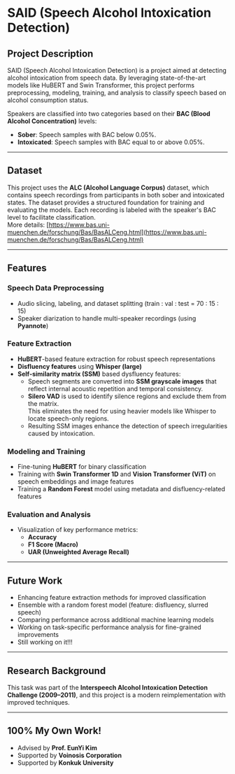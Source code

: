 # SAID (Speech Alcohol Intoxication Detection)

## Project Description
SAID (Speech Alcohol Intoxication Detection) is a project aimed at detecting alcohol intoxication from speech data. By leveraging state-of-the-art models like HuBERT and Swin Transformer, this project performs preprocessing, modeling, training, and analysis to classify speech based on alcohol consumption status.

Speakers are classified into two categories based on their **BAC (Blood Alcohol Concentration)** levels:
- **Sober**: Speech samples with BAC below 0.05%.
- **Intoxicated**: Speech samples with BAC equal to or above 0.05%.

---

## Dataset
This project uses the **ALC (Alcohol Language Corpus)** dataset, which contains speech recordings from participants in both sober and intoxicated states. The dataset provides a structured foundation for training and evaluating the models. Each recording is labeled with the speaker's BAC level to facilitate classification.  
More details: [https://www.bas.uni-muenchen.de/forschung/Bas/BasALCeng.html](https://www.bas.uni-muenchen.de/forschung/Bas/BasALCeng.html)

---

## Features

### Speech Data Preprocessing
- Audio slicing, labeling, and dataset splitting (train : val : test = 70 : 15 : 15)
- Speaker diarization to handle multi-speaker recordings (using **Pyannote**)

### Feature Extraction
- **HuBERT**-based feature extraction for robust speech representations
- **Disfluency features** using **Whisper (large)**  
- **Self-similarity matrix (SSM)** based dysfluency features:
  - Speech segments are converted into **SSM grayscale images** that reflect internal acoustic repetition and temporal consistency.
  - **Silero VAD** is used to identify silence regions and exclude them from the matrix.  
    This eliminates the need for using heavier models like Whisper to locate speech-only regions.
  - Resulting SSM images enhance the detection of speech irregularities caused by intoxication.

### Modeling and Training
- Fine-tuning **HuBERT** for binary classification
- Training with **Swin Transformer 1D** and **Vision Transformer (ViT)** on speech embeddings and image features
- Training a **Random Forest** model using metadata and disfluency-related features

### Evaluation and Analysis
- Visualization of key performance metrics:
  - **Accuracy**
  - **F1 Score (Macro)**
  - **UAR (Unweighted Average Recall)**

---

## Future Work
- Enhancing feature extraction methods for improved classification
- Ensemble with a random forest model (feature: disfluency, slurred speech)
- Comparing performance across additional machine learning models
- Working on task-specific performance analysis for fine-grained improvements
- Still working on it!!!

---

## Research Background
This task was part of the **Interspeech Alcohol Intoxication Detection Challenge (2009–2011)**, and this project is a modern reimplementation with improved techniques.

---

## 100% My Own Work!
- Advised by **Prof. EunYi Kim**
- Supported by **Voinosis Corporation**
- Supported by **Konkuk University**

